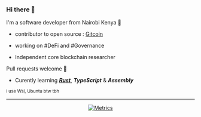 
### Hi there 👋
<!-- <a href="https://github.com/kelcheone"> -->
<!--   <img src="https://github-readme-stats.vercel.app/api?username=kelcheone&count_private=true&include_all_commits=true&hide_rank=true&theme=chartreuse-dark&disable_animations=true&custom_title=Stats" align="right" width="320" alt="Kevin Kelche's github stats" /></a> -->

I'm a software developer from Nairobi Kenya 🦒 

- contributor to open source : [Gitcoin](https://gitcoin.co)

- working on #DeFi and #Governance

- Independent core blockchain researcher

Pull requests welcome 🙂

- Curently learning [**_Rust_**](https://rust-lang.org), **_TypeScript_** & **_Assembly_**

<sub>i use Wsl, Ubuntu btw tbh</sub>

---

<div align="center">
  
<a href="https://github.com/kelcheone">![Metrics](https://metrics.lecoq.io/kelcheone?template=classic&repositories=500&repositories.batch=500&base.header=0&base.activity=0&base.community=0&isocalendar=1&languages=1&achievements=1&lines=1&isocalendar.duration=half-year&languages.ignored=html%2C%20css&languages.limit=20&languages.sections=most-used&languages.colors=github&languages.details=percentage&languages.threshold=0%25&languages.indepth=false&languages.categories=markup%2C%20programming&languages.recent.categories=markup%2C%20programming&languages.recent.load=300&languages.recent.days=300&achievements.threshold=C&achievements.secrets=true&achievements.display=compact&achievements.limit=10&config.timezone=Africa%2FNairobi)</a>


  </div>
